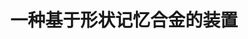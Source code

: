 ---
title: "一种基于形状记忆合金的装置"
collection: publications
category: "patent"
year: 2023
authors: "金明江；刘剑楠；金学军"
patent_number: "CN202110566518.1"
---